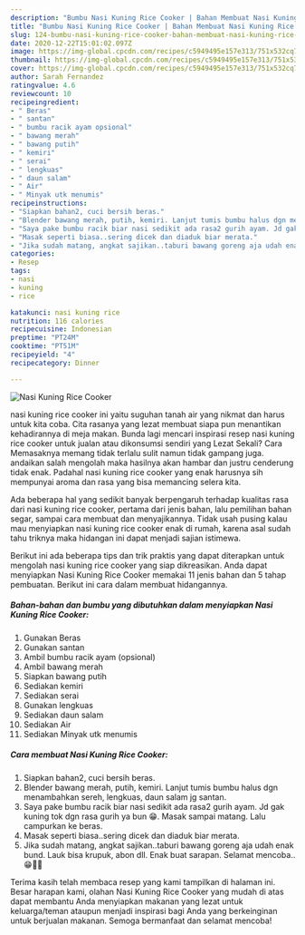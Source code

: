 ```yaml
---
description: "Bumbu Nasi Kuning Rice Cooker | Bahan Membuat Nasi Kuning Rice Cooker Yang Lezat"
title: "Bumbu Nasi Kuning Rice Cooker | Bahan Membuat Nasi Kuning Rice Cooker Yang Lezat"
slug: 124-bumbu-nasi-kuning-rice-cooker-bahan-membuat-nasi-kuning-rice-cooker-yang-lezat
date: 2020-12-22T15:01:02.097Z
image: https://img-global.cpcdn.com/recipes/c5949495e157e313/751x532cq70/nasi-kuning-rice-cooker-foto-resep-utama.jpg
thumbnail: https://img-global.cpcdn.com/recipes/c5949495e157e313/751x532cq70/nasi-kuning-rice-cooker-foto-resep-utama.jpg
cover: https://img-global.cpcdn.com/recipes/c5949495e157e313/751x532cq70/nasi-kuning-rice-cooker-foto-resep-utama.jpg
author: Sarah Fernandez
ratingvalue: 4.6
reviewcount: 10
recipeingredient:
- " Beras"
- " santan"
- " bumbu racik ayam opsional"
- " bawang merah"
- " bawang putih"
- " kemiri"
- " serai"
- " lengkuas"
- " daun salam"
- " Air"
- " Minyak utk menumis"
recipeinstructions:
- "Siapkan bahan2, cuci bersih beras."
- "Blender bawang merah, putih, kemiri. Lanjut tumis bumbu halus dgn menambahkan sereh, lengkuas, daun salam jg santan."
- "Saya pake bumbu racik biar nasi sedikit ada rasa2 gurih ayam. Jd gak kuning tok dgn rasa gurih ya bun 😁. Masak sampai matang. Lalu campurkan ke beras."
- "Masak seperti biasa..sering dicek dan diaduk biar merata."
- "Jika sudah matang, angkat sajikan..taburi bawang goreng aja udah enak bund. Lauk bisa krupuk, abon dll. Enak buat sarapan. Selamat mencoba..😁👩‍🍳"
categories:
- Resep
tags:
- nasi
- kuning
- rice

katakunci: nasi kuning rice 
nutrition: 116 calories
recipecuisine: Indonesian
preptime: "PT24M"
cooktime: "PT51M"
recipeyield: "4"
recipecategory: Dinner

---
```



![Nasi Kuning Rice Cooker](https://img-global.cpcdn.com/recipes/c5949495e157e313/751x532cq70/nasi-kuning-rice-cooker-foto-resep-utama.jpg)


nasi kuning rice cooker ini yaitu suguhan tanah air yang nikmat dan harus untuk kita coba. Cita rasanya yang lezat membuat siapa pun menantikan kehadirannya di meja makan.
Bunda lagi mencari inspirasi resep nasi kuning rice cooker untuk jualan atau dikonsumsi sendiri yang Lezat Sekali? Cara Memasaknya memang tidak terlalu sulit namun tidak gampang juga. andaikan salah mengolah maka hasilnya akan hambar dan justru cenderung tidak enak. Padahal nasi kuning rice cooker yang enak harusnya sih mempunyai aroma dan rasa yang bisa memancing selera kita.

Ada beberapa hal yang sedikit banyak berpengaruh terhadap kualitas rasa dari nasi kuning rice cooker, pertama dari jenis bahan, lalu pemilihan bahan segar, sampai cara membuat dan menyajikannya. Tidak usah pusing kalau mau menyiapkan nasi kuning rice cooker enak di rumah, karena asal sudah tahu triknya maka hidangan ini dapat menjadi sajian istimewa.




Berikut ini ada beberapa tips dan trik praktis yang dapat diterapkan untuk mengolah nasi kuning rice cooker yang siap dikreasikan. Anda dapat menyiapkan Nasi Kuning Rice Cooker memakai 11 jenis bahan dan 5 tahap pembuatan. Berikut ini cara dalam membuat hidangannya.

<!--inarticleads1-->

##### Bahan-bahan dan bumbu yang dibutuhkan dalam menyiapkan Nasi Kuning Rice Cooker:

1. Gunakan  Beras
1. Gunakan  santan
1. Ambil  bumbu racik ayam (opsional)
1. Ambil  bawang merah
1. Siapkan  bawang putih
1. Sediakan  kemiri
1. Sediakan  serai
1. Gunakan  lengkuas
1. Sediakan  daun salam
1. Sediakan  Air
1. Sediakan  Minyak utk menumis




<!--inarticleads2-->

##### Cara membuat Nasi Kuning Rice Cooker:

1. Siapkan bahan2, cuci bersih beras.
1. Blender bawang merah, putih, kemiri. Lanjut tumis bumbu halus dgn menambahkan sereh, lengkuas, daun salam jg santan.
1. Saya pake bumbu racik biar nasi sedikit ada rasa2 gurih ayam. Jd gak kuning tok dgn rasa gurih ya bun 😁. Masak sampai matang. Lalu campurkan ke beras.
1. Masak seperti biasa..sering dicek dan diaduk biar merata.
1. Jika sudah matang, angkat sajikan..taburi bawang goreng aja udah enak bund. Lauk bisa krupuk, abon dll. Enak buat sarapan. Selamat mencoba..😁👩‍🍳




Terima kasih telah membaca resep yang kami tampilkan di halaman ini. Besar harapan kami, olahan Nasi Kuning Rice Cooker yang mudah di atas dapat membantu Anda menyiapkan makanan yang lezat untuk keluarga/teman ataupun menjadi inspirasi bagi Anda yang berkeinginan untuk berjualan makanan. Semoga bermanfaat dan selamat mencoba!
